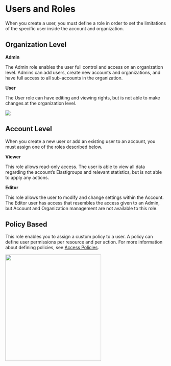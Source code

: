 # Users and Roles

When you create a user, you must define a role in order to set the limitations of the specific user inside the account and organization.

## Organization Level

**Admin**

The Admin role enables the user full control and access on an organization level. Admins can add users, create new accounts and organizations, and have full access to all sub-accounts in the organization.

**User**

The User role can have editing and viewing rights, but is not able to make changes at the organization level.

<img src="/administration/_media/users-and-roles-01.png" />

## Account Level

When you create a new user or add an existing user to an account, you must assign one of the roles described below.

**Viewer**

This role allows read-only access. The user is able to view all data regarding the account’s Elastigroups and relevant statistics, but is not able to apply any actions.

**Editor**

This role allows the user to modify and change settings within the Account. The Editor user has access that resembles the access given to an Admin, but Account and Organization management are not available to this role.

## Policy Based

This role enables you to assign a custom policy to a user. A policy can define user permissions per resource and per action. For more information about defining policies, see [Access Policies](administration/access-policies/).

<img src="/administration/_media/users-and-roles-02.png" width="300" height="332" />
